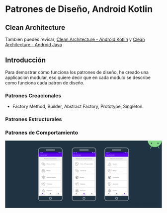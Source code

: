 Patrones de Diseño, Android Kotlin
================================

## Clean Architecture
También puedes revisar, [Clean Architecture - Android Kotlin](https://github.com/juanricardorc/Android-Kotlin-Clean-Architecture) y [Clean Architecture - Android Java](https://github.com/juanricardorc/Android-Java-Clean-Architecture)

## Introducción
Para demostrar cómo funciona los patrones de diseño, he creado una applicación modular, eso quiere decir que en cada modulo se describe como funciona cada patron de diseño. 
### Patrones Creacionales
- Factory Method, Builder, Abstract Factory, Prototype, Singleton.
### Patrones Estructurales

### Patrones de Comportamiento
<p align="center">
  <img alt="https://www.themoviedb.org/" src="https://github.com/juanricardorc/Design-Patterns-Android-Kotlin/blob/master/sample/src/main/assets/images/design_pattern_android.jpg"/>
</p>

